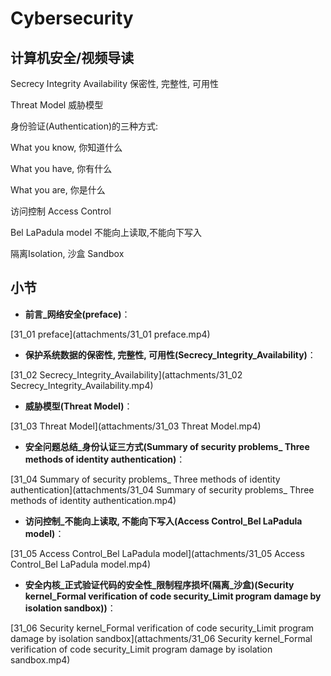 Cybersecurity
========================
## 计算机安全/视频导读

Secrecy Integrity Availability 保密性, 完整性, 可用性

Threat Model 威胁模型

身份验证(Authentication)的三种方式:

What you know, 你知道什么

What you have, 你有什么

What you are, 你是什么

访问控制 Access Control

Bel LaPadula model 不能向上读取,不能向下写入

隔离Isolation, 沙盒 Sandbox

## 小节

* **前言_网络安全(preface)**：

[31_01 preface](attachments/31_01 preface.mp4)

* **保护系统数据的保密性, 完整性, 可用性(Secrecy_Integrity_Availability)**：

[31_02 Secrecy_Integrity_Availability](attachments/31_02 Secrecy_Integrity_Availability.mp4)

* **威胁模型(Threat Model)**：

[31_03 Threat Model](attachments/31_03 Threat Model.mp4)

* **安全问题总结_身份认证三方式(Summary of security problems_ Three methods of identity authentication)**：

[31_04 Summary of security problems_ Three methods of identity authentication](attachments/31_04 Summary of security problems_ Three methods of identity authentication.mp4)

* **访问控制_不能向上读取, 不能向下写入(Access Control_Bel LaPadula model)**：

[31_05 Access Control_Bel LaPadula model](attachments/31_05 Access Control_Bel LaPadula model.mp4)

* **安全内核_正式验证代码的安全性_限制程序损坏(隔离_沙盒)(Security kernel_Formal verification of code security_Limit program damage by isolation sandbox))**：

[31_06 Security kernel_Formal verification of code security_Limit program damage by isolation sandbox](attachments/31_06 Security kernel_Formal verification of code security_Limit program damage by isolation sandbox.mp4)